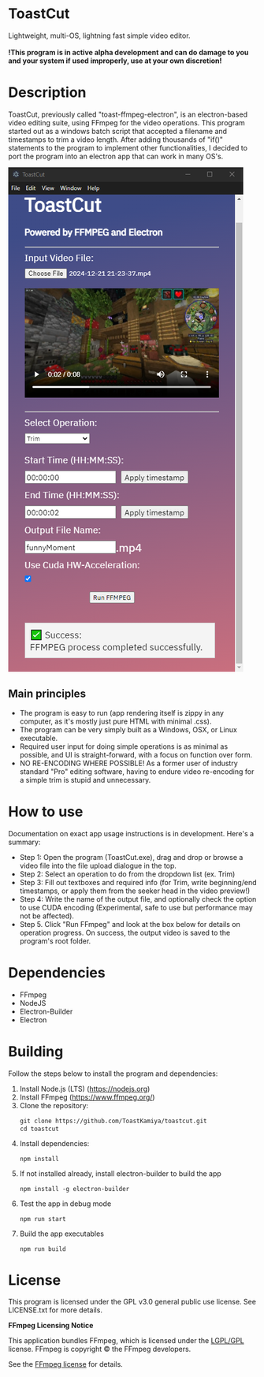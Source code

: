 # ToastCut
Lightweight, multi-OS, lightning fast simple video editor.<br/>
<br/>
**!This program is in active alpha development and can do damage to you and your system if used improperly, use at your own discretion!**

# Description
ToastCut, previously called "toast-ffmpeg-electron", is an electron-based video editing suite, using FFmpeg for the video operations.
This program started out as a windows batch script that accepted a filename and timestamps to trim a video length. After adding thousands of "if()" statements to the program to implement other functionalities, I decided to port the program into an electron app that can work in many OS's.

![App Screenshot](assets/screenshot.png)

## Main principles
- The program is easy to run (app rendering itself is zippy in any computer, as it's mostly just pure HTML with minimal .css).
- The program can be very simply built as a Windows, OSX, or Linux executable.
- Required user input for doing simple operations is as minimal as possible, and UI is straight-forward, with a focus on function over form.
- NO RE-ENCODING WHERE POSSIBLE! As a former user of industry standard "Pro" editing software, having to endure video re-encoding for a simple trim is stupid and unnecessary.

# How to use
Documentation on exact app usage instructions is in development. Here's a summary:
- Step 1: Open the program (ToastCut.exe), drag and drop or browse a video file into the file upload dialogue in the top.
- Step 2: Select an operation to do from the dropdown list (ex. Trim)
- Step 3: Fill out textboxes and required info (for Trim, write beginning/end timestamps, or apply them from the seeker head in the video preview!)
- Step 4: Write the name of the output file, and optionally check the option to use CUDA encoding (Experimental, safe to use but performance may not be affected).
- Step 5. Click "Run FFmpeg" and look at the box below for details on operation progress. On success, the output video is saved to the program's root folder.

# Dependencies
  - FFmpeg
  - NodeJS
  - Electron-Builder
  - Electron

# Building
Follow the steps below to install the program and dependencies:
1. Install Node.js (LTS) (https://nodejs.org)
2. Install FFmpeg (https://www.ffmpeg.org/)
3. Clone the repository:
   ```
   git clone https://github.com/ToastKamiya/toastcut.git
   cd toastcut
4. Install dependencies:
   ```
   npm install
5. If not installed already, install electron-builder to build the app
   ```
   npm install -g electron-builder
6. Test the app in debug mode
   ```
   npm run start
7. Build the app executables
   ```
   npm run build
# License
This program is licensed under the GPL v3.0 general public use license. See LICENSE.txt for more details.

**FFmpeg Licensing Notice**

This application bundles FFmpeg, which is licensed under the [LGPL/GPL](https://ffmpeg.org/legal.html) license.
FFmpeg is copyright © the FFmpeg developers.

See the [FFmpeg license](https://ffmpeg.org/legal.html) for details.

